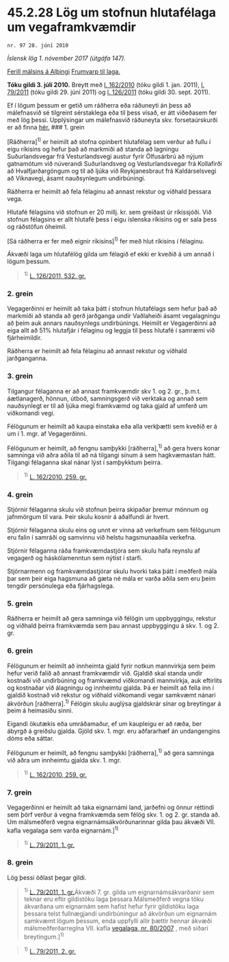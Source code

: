# 45.2.28 Lög um stofnun hlutafélaga um vegaframkvæmdir

`nr. 97 28. júní 2010`

_Íslensk lög 1. nóvember 2017 (útgáfa 147)._

[Ferill málsins á Alþingi](https://www.althingi.is/thingstorf/thingmalalistar-eftir-thingum/ferill/?ltg=138&mnr=650)
[Frumvarp til laga.](https://www.althingi.is/altext/138/s/1201.html)

**Tóku gildi 3. júlí 2010.**
Breytt með
[l. 162/2010](https://althingi.is/altext/stjt/2010.162.html) (tóku gildi 1. jan. 2011),
[l. 79/2011](https://althingi.is/altext/stjt/2011.079.html) (tóku gildi 29. júní 2011) og
[l. 126/2011](https://althingi.is/altext/stjt/2011.126.html) (tóku gildi 30. sept. 2011).

Ef í lögum þessum er getið um ráðherra eða ráðuneyti án þess að málefnasvið sé tilgreint sérstaklega eða til þess vísað, er átt viðeðasem fer með lög þessi. Upplýsingar um málefnasvið ráðuneyta skv. forsetaúrskurði er að finna [hér.](2017015.md) ### 1. grein



[Ráðherra]<sup>1)</sup> er heimilt að stofna opinbert hlutafélag sem verður að fullu í eigu ríkisins og hefur það að markmiði að standa að lagningu Suðurlandsvegar frá Vesturlandsvegi austur fyrir Ölfusárbrú að nýjum gatnamótum við núverandi Suðurlandsveg og Vesturlandsvegar frá Kollafirði að Hvalfjarðargöngum og til að ljúka við Reykjanesbraut frá Kaldárselsvegi að Víknavegi, ásamt nauðsynlegum undirbúningi.

Ráðherra er heimilt að fela félaginu að annast rekstur og viðhald þessara vega.

Hlutafé félagsins við stofnun er 20 millj. kr. sem greiðast úr ríkissjóði. Við stofnun félagsins er allt hlutafé þess í eigu íslenska ríkisins og er sala þess og ráðstöfun óheimil.

[Sá ráðherra er fer með eignir ríkisins]<sup>1)</sup> fer með hlut ríkisins í félaginu.

Ákvæði laga um hlutafélög gilda um félagið ef ekki er kveðið á um annað í lögum þessum.

> <sup>1)</sup> [L. 126/2011, 532. gr.](https://althingi.is/altext/stjt/2011.126.html)

### 2. grein



Vegagerðinni er heimilt að taka þátt í stofnun hlutafélags sem hefur það að markmiði að standa að gerð jarðganga undir Vaðlaheiði ásamt vegalagningu að þeim auk annars nauðsynlegs undirbúnings. Heimilt er Vegagerðinni að eiga allt að 51% hlutafjár í félaginu og leggja til þess hlutafé í samræmi við fjárheimildir.

Ráðherra er heimilt að fela félaginu að annast rekstur og viðhald jarðganganna.

### 3. grein



Tilgangur félaganna er að annast framkvæmdir skv 1. og 2. gr., þ.m.t. áætlanagerð, hönnun, útboð, samningsgerð við verktaka og annað sem nauðsynlegt er til að ljúka megi framkvæmd og taka gjald af umferð um viðkomandi vegi.

Félögunum er heimilt að kaupa einstaka eða alla verkþætti sem kveðið er á um í 1. mgr. af Vegagerðinni.

Félögunum er heimilt, að fengnu samþykki [ráðherra],<sup>1)</sup> að gera hvers konar samninga við aðra aðila til að ná tilgangi sínum á sem hagkvæmastan hátt. Tilgangi félaganna skal nánar lýst í samþykktum þeirra.

> <sup>1)</sup> [L. 162/2010, 259. gr.](https://althingi.is/altext/stjt/2010.162.html)

### 4. grein



Stjórnir félaganna skulu við stofnun þeirra skipaðar þremur mönnum og jafnmörgum til vara. Þeir skulu kosnir á aðalfundi ár hvert.

Stjórnir félaganna skulu eins og unnt er vinna að verkefnum sem félögunum eru falin í samráði og samvinnu við helstu hagsmunaaðila verkefna.

Stjórnir félaganna ráða framkvæmdastjóra sem skulu hafa reynslu af vegagerð og háskólamenntun sem nýtist í starfi.

Stjórnarmenn og framkvæmdastjórar skulu hvorki taka þátt í meðferð mála þar sem þeir eiga hagsmuna að gæta né mála er varða aðila sem eru þeim tengdir persónulega eða fjárhagslega.

### 5. grein



Ráðherra er heimilt að gera samninga við félögin um uppbyggingu, rekstur og viðhald þeirra framkvæmda sem þau annast uppbyggingu á skv. 1. og 2. gr.

### 6. grein



Félögunum er heimilt að innheimta gjald fyrir notkun mannvirkja sem þeim hefur verið falið að annast framkvæmdir við. Gjaldið skal standa undir kostnaði við undirbúning og framkvæmd viðkomandi mannvirkja, auk eftirlits og kostnaðar við álagningu og innheimtu gjalda. Þá er heimilt að fella inn í gjaldið kostnað við rekstur og viðhald viðkomandi vegar samkvæmt nánari ákvörðun [ráðherra].<sup>1)</sup> Félögin skulu auglýsa gjaldskrár sínar og breytingar á þeim á heimasíðu sinni.

Eigandi ökutækis eða umráðamaður, ef um kaupleigu er að ræða, ber ábyrgð á greiðslu gjalda. Gjöld skv. 1. mgr. eru aðfararhæf án undangengins dóms eða sáttar.

Félögunum er heimilt, að fengnu samþykki [ráðherra],<sup>1)</sup> að gera samninga við aðra um innheimtu gjalda skv. 1. mgr.

> <sup>1)</sup> [L. 162/2010, 259. gr.](https://althingi.is/altext/stjt/2010.162.html)

### 7. grein



Vegagerðinni er heimilt að taka eignarnámi land, jarðefni og önnur réttindi sem þörf verður á vegna framkvæmda sem félög skv. 1. og 2. gr. standa að. Um málsmeðferð vegna eignarnámsákvörðunarinnar gilda þau ákvæði VII. kafla vegalaga sem varða eignarnám.]<sup>1)</sup> 

> <sup>1)</sup> [L. 79/2011, 1. gr.](https://althingi.is/altext/stjt/2011.079.html)

### 8. grein



Lög þessi öðlast þegar gildi.

> <sup>1)</sup> [L. 79/2011, 1. gr.](https://althingi.is/altext/stjt/2011.079.html)Ákvæði 7. gr. gilda um eignarnámsákvarðanir sem teknar eru eftir gildistöku laga þessara.Málsmeðferð vegna töku ákvarðana um eignarnám sem hafist hefur fyrir gildistöku laga þessara telst fullnægjandi undirbúningur að ákvörðun um eignarnám samkvæmt lögum þessum, enda uppfylli allir þættir hennar ákvæði málsmeðferðarreglna VII. kafla [vegalaga, nr. 80/2007](2007080.md) , með síðari breytingum.]<sup>1)</sup> 

> <sup>1)</sup> [L. 79/2011, 2. gr.](https://althingi.is/altext/stjt/2011.079.html)

